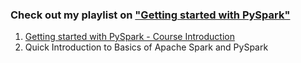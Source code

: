 ### Check out my playlist on ["Getting started with PySpark"](https://www.youtube.com/playlist?list=PLX-qVd8z5JGeolxBVY4APHUnkbFEHJqu5)
1. [Getting started with PySpark - Course Introduction](https://www.youtube.com/watch?v=2NrWSL_qh3A&t=21s)
2. Quick Introduction to Basics of Apache Spark and PySpark
